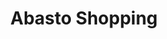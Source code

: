 ---
title: "Abasto Shopping"
url: /ciudad-autonoma-de-buenos-aires/abasto-shopping/
shop: centro comercial
---